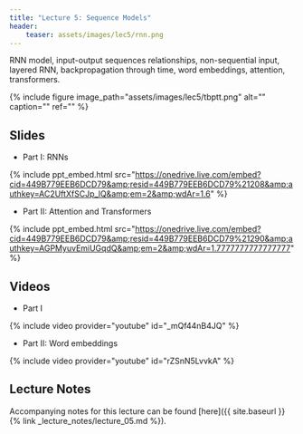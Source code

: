 ```yaml
---
title: "Lecture 5: Sequence Models"
header:
    teaser: assets/images/lec5/rnn.png
---
```


RNN model, input-output sequences relationships, non-sequential input, layered RNN,
backpropagation through time, word embeddings, attention, transformers.

{% include figure image_path="assets/images/lec5/tbptt.png" alt="" caption="" ref="" %}

## Slides

- Part I: RNNs

{% include ppt_embed.html
src="https://onedrive.live.com/embed?cid=449B779EEB6DCD79&amp;resid=449B779EEB6DCD79%21208&amp;authkey=AC2UftXfSCJp_lQ&amp;em=2&amp;wdAr=1.6" %}

- Part II: Attention and Transformers

{% include ppt_embed.html
src="https://onedrive.live.com/embed?cid=449B779EEB6DCD79&amp;resid=449B779EEB6DCD79%21290&amp;authkey=AGPMyuvEmiUGqdQ&amp;em=2&amp;wdAr=1.7777777777777777" %}

## Videos

- Part I

{% include video provider="youtube" id="_mQf44nB4JQ" %}

- Part II: Word embeddings

{% include video provider="youtube" id="rZSnN5LvvkA" %}

## Lecture Notes

Accompanying notes for this lecture can be found [here]({{ site.baseurl }}{% link _lecture_notes/lecture_05.md %}).
